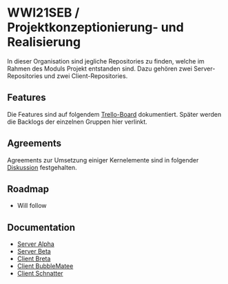 
# WWI21SEB / Projektkonzeptionierung- und Realisierung

In dieser Organisation sind jegliche Repositories zu finden, welche im Rahmen des Moduls Projekt entstanden sind. Dazu gehören zwei Server-Repositories und zwei Client-Repositories.

## Features

Die Features sind auf folgendem [Trello-Board](https://trello.com/b/0zhy0grj/user-stories) dokumentiert. Später werden die Backlogs der einzelnen Gruppen hier verlinkt.

## Agreements

Agreements zur Umsetzung einiger Kernelemente sind in folgender [Diskussion](https://github.com/orgs/wwi21seb-projekt/discussions/1) festgehalten.

## Roadmap

- Will follow


## Documentation

- [Server Alpha](https://github.com/wwi21seb-projekt/server-alpha/tree/main/docs)
- [Server Beta](https://github.com/wwi21seb-projekt/documentation-server-beta)
- [Client Breta](https://github.com/wwi21seb-projekt/Breta)
- [Client BubbleMatee](https://github.com/wwi21seb-projekt/Documentation_Client_BubbleMatee)
- [Client Schnatter](https://github.com/wwi21seb-projekt/Dokumentation_Client_Schnatter)

